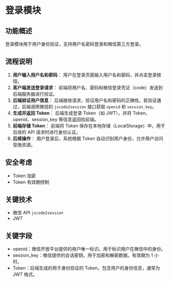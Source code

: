 # 登录模块

## 功能概述
登录模块用于用户身份验证，支持用户名密码登录和微信第三方登录。

## 流程说明
1. **用户输入用户名和密码**： 用户在登录页面输入用户名和密码，并点击登录按钮。
2. **客户端发送登录请求**： 前端将用户名、密码和微信登录凭证（code）发送到后端服务器进行验证。
3. **后端验证用户信息**： 后端接收请求，验证用户名和密码的正确性。若验证通过，后端调用微信的 `jscode2session` 接口获取 `openid` 和 `session_key`。
4. **生成并返回 Token**： 后端生成登录 Token（如 JWT），并将 Token、openid、session_key 等信息返回给前端。
5. **前端存储 Token**： 前端将 Token 保存在本地存储（LocalStorage）中，用于后续的 API 请求时进行身份认证。
6. **后续操作**： 用户登录后，系统根据 Token 自动识别用户身份，允许用户访问受限资源。

## 安全考虑
- Token 加密
- Token 有效期控制

## 关键技术
- 微信 API `jscode2session`
- JWT

## 关键字段
- openid：微信开放平台提供的用户唯一标识。用于标识用户在微信中的身份。
- session_key：微信提供的会话密钥，用于加密和解密数据。有效期为 1 小时。
- Token：后端生成的用于身份验证的 Token，包含用户的身份信息，通常为 JWT 格式。
